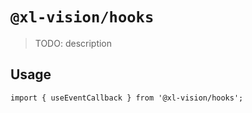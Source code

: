 # `@xl-vision/hooks`

> TODO: description

## Usage

```
import { useEventCallback } from '@xl-vision/hooks';

```
